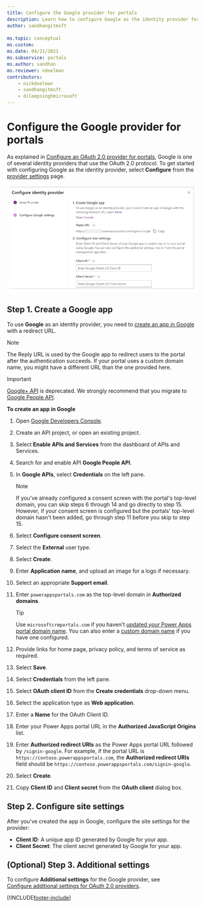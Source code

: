 ```yaml
---
title: Configure the Google provider for portals
description: Learn how to configure Google as the identity provider for Power Apps portals.
author: sandhangitmsft

ms.topic: conceptual
ms.custom: 
ms.date: 04/21/2021
ms.subservice: portals
ms.author: sandhan
ms.reviewer: ndoelman
contributors:
    - nickdoelman
    - sandhangitmsft
    - dileepsinghmicrosoft
---
```


# Configure the Google provider for portals

As explained in [Configure an OAuth 2.0 provider for portals](configure-oauth2-provider.md), Google is one of several identity providers that use the OAuth 2.0 protocol. To get started with configuring Google as the identity provider, select **Configure** from the [provider settings](use-simplified-authentication-configuration.md#add-configure-or-delete-an-identity-provider) page.

![Configure the Google app.](media/use-simplified-authentication-configuration/configure-google.png "Configure the Google app")

## Step 1. Create a Google app

To use **Google** as an identity provider, you need to [create an app in Google](https://console.developers.google.com/) with a redirect URL.

> [!NOTE]
> The Reply URL is used by the Google app to redirect users to the portal after the authentication succeeds. If your portal uses a custom domain name, you might have a different URL than the one provided here.​

> [!IMPORTANT]
> [Google+ API](https://developers.google.com/people/legacy) is deprecated. We strongly recommend that you migrate to [Google People API](https://developers.google.com/people).

**To create an app in Google**

1. Open [Google Developers Console](https://console.developers.google.com/).  
1. Create an API project, or open an existing project.
1. Select **Enable APIs and Services** from the dashboard of APIs and Services.
1. Search for and enable API **Google People API**.
1. In **Google APIs**, select **Credentials** on the left pane.

    > [!NOTE]
    > If you've already configured a consent screen with the portal's top-level domain, you can skip steps 6 through 14 and go directly to step 15. However, if your consent screen is configured but the portals' top-level domain hasn't been added, go through step 11 before you skip to step 15.

1. Select **Configure consent screen**.
1. Select the **External** user type.
1. Select **Create**.
1. Enter **Application name**, and upload an image for a logo if necessary.
1. Select an appropriate **Support email**.
1. Enter `powerappsportals.com` as the top-level domain in **Authorized domains**. 
    > [!TIP]
    > Use `microsoftcrmportals.com` if you haven't [updated your Power Apps portal domain name](../admin/update-portal-domain.md). You can also enter a [custom domain name](../admin/add-custom-domain.md) if you have one configured.
1. Provide links for home page, privacy policy, and terms of service as required. 
1. Select **Save**.
1. Select **Credentials** from the left pane.
1. Select **OAuth client ID** from the **Create credentials** drop-down menu.
1. Select the application type as **Web application**.
1. Enter a **Name** for the OAuth Client ID.
1. Enter your Power Apps portal URL in the **Authorized JavaScript Origins** list.
1. Enter **Authorized redirect URIs** as the Power Apps portal URL followed by `/signin-google`. For example, if the portal URL is `https://contoso.powerappsportals.com`, the **Authorized redirect URIs** field should be `https://contoso.powerappsportals.com/signin-google`.
1. Select **Create**.
1. Copy **Client ID** and **Client secret** from the **OAuth client** dialog box.

## Step 2. Configure site settings

After you've created the app in Google, configure the site settings for the provider:

- **Client ID**: A unique app ID generated by Google for your app.​
- **Client Secret**: The client secret generated by Google for your app.

## (Optional) Step 3. Additional settings

To configure **Additional settings** for the Google provider, see [Configure additional settings for OAuth 2.0 providers](configure-oauth2-settings.md).


[!INCLUDE[footer-include](../../../includes/footer-banner.md)]
